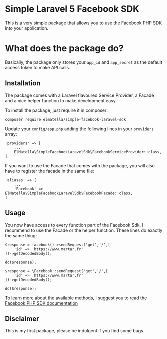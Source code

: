 # Simple Laravel 5 Facebook SDK

This is a very simple package that allows you to use the Facebook PHP SDK into your application. 

# What does the package do?

Basically, the package only stores your `app_id` and `app_secret` as the default access token to make API calls. 

## Installation 

The package comes with a Laravel flavoured Service Provider, a Facade and a nice helper function to make development easy. 

To install the package, just require it in composer:
```
composer require elmatella/simple-facebook-laravel-sdk
```
Update your `config/app.php` adding the following lines in your `providers` array:
```
'providers' => [
	...
	ElMatella\SimpleFacebookLaravelSdk\FacebookServiceProvider::class,
]
```
If you want to use the Facade that comes with the package, you will also have to register the facade in the same file:
```
'aliases' => [
	...
	'Facebook' => ElMatella\SimpleFacebookLaravelSdk\FacebookFacade::class,
]
```

## Usage

You now have access to every function part of the Facebook Sdk. I recommend to use the Facade or the helper function. These lines do exactly the same thing:
```
$response = facebook()->sendRequest('get','/',[
    'id' => 'https://www.martar.fr'
])->getDecodedBody();

dd($response);
```
```
$response = \Facebook::sendRequest('get','/',[
    'id' => 'https://www.martar.fr'
])->getDecodedBody();

dd($response);
```
To learn more about the available methods, I suggest you to read the [Facebook PHP SDK documentation](https://developers.facebook.com/docs/php/Facebook/5.0.0)

## Disclaimer
This is my first package, please be indulgent if you find some bugs. 